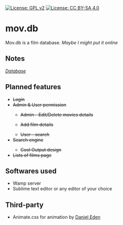 [![License: GPL v2](https://img.shields.io/badge/License-GPL%20v2-blue.svg)](https://www.gnu.org/licenses/old-licenses/gpl-2.0.en.html)
[![License: CC BY-SA 4.0](https://licensebuttons.net/l/by-sa/4.0/80x15.png)](https://creativecommons.org/licenses/by-sa/4.0/)
# mov.db
Mov.db is a film database.
<i>Maybe I might put it online </i>
<h2>Notes</h2>
<a href="https://docs.google.com/spreadsheets/d/1rpa5IFIgN-QGYvvBqMCMRwjlslYvt6cs9BjT8GDqTEA/edit?usp=sharing"> <em>Database</em></a>
<h2>Planned features</h2>
<ul>
  <li><strike>Login</strike></li>
  <li><strike>Admin & User permission</strike></li>
  <ul><li><strike>Admin - Edit/Delete movies details</strike></li></ul>
  <ul><li><strike>Add film details</strike></li></ul>
  <ul><li><strike>User - search</strike></li></ul>
  <li><strike>Search engine</strike></li>
  <ul><li><strike>Cool Output design</strike></li></ul>
  <li><strike>Lists of films page</strike></li>
  
</ul>
<h2>Softwares used</h2>
<ul>
  <li>Wamp server</li>
  <li>Sublime text editor or any editor of your choice</li>
</ul>
<h2>Third-party</h2>
<ul>
  <li>Animate.css for animation by <a href="https://github.com/daneden">Daniel Eden</a></li>
</ul>
